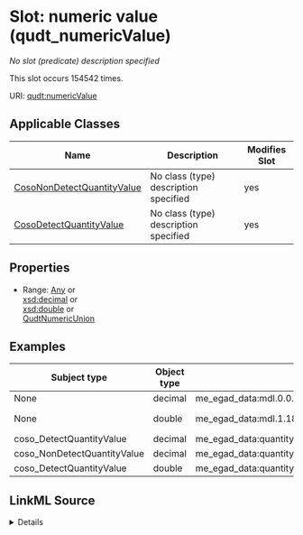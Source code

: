 

# Slot: numeric value (qudt_numericValue)


_No slot (predicate) description specified_






This slot occurs 154542 times.


URI: [qudt:numericValue](http://qudt.org/schema/qudt/numericValue)



<!-- no inheritance hierarchy -->





## Applicable Classes

| Name | Description | Modifies Slot |
| --- | --- | --- |
| [CosoNonDetectQuantityValue](../classes/CosoNonDetectQuantityValue.md) | No class (type) description specified |  yes  |
| [CosoDetectQuantityValue](../classes/CosoDetectQuantityValue.md) | No class (type) description specified |  yes  |







## Properties

* Range: [Any](../classes/Any.md)&nbsp;or&nbsp;<br />[xsd:decimal](http://www.w3.org/2001/XMLSchema#decimal)&nbsp;or&nbsp;<br />[xsd:double](http://www.w3.org/2001/XMLSchema#double)&nbsp;or&nbsp;<br />[QudtNumericUnion](../classes/QudtNumericUnion.md)






## Examples

| Subject type | Object type | Example subject | Example object | Occurrences |
| --- | --- | --- | --- | --- |
| None | decimal | me_egad_data:mdl.0.0.NG/L | 0.0 | 11383 |
| None | double | me_egad_data:mdl.1.18e-06.MG/L | 1.18e-06 | 103 |
| coso_DetectQuantityValue | decimal | me_egad_data:quantityValue.1028303.ELL.20190405.45298906 | 14.0 | 142502 |
| coso_NonDetectQuantityValue | decimal | me_egad_data:quantityValue.1095743.ELL.20190627.2706903 | 16000.0 | 427 |
| coso_DetectQuantityValue | double | me_egad_data:quantityValue.L195312201.AAWH.20191107.375735 | 2.8e-05 | 127 |




## LinkML Source

<details>

```yaml
name: qudt_numericValue
annotations:
  count:
    tag: count
    value: 154542
  decimal:
    tag: decimal
    value: 11383
  double:
    tag: double
    value: 103
description: No slot (predicate) description specified
title: numeric value
examples:
- object:
    example_object: '0.0'
    example_object_type: decimal
    example_predicate: qudt:numericValue
    example_subject: me_egad_data:mdl.0.0.NG/L
    example_subject_type: None
- object:
    example_object: '1.18e-06'
    example_object_type: double
    example_predicate: qudt:numericValue
    example_subject: me_egad_data:mdl.1.18e-06.MG/L
    example_subject_type: None
- object:
    example_object: '14.0'
    example_object_type: decimal
    example_predicate: qudt:numericValue
    example_subject: me_egad_data:quantityValue.1028303.ELL.20190405.45298906
    example_subject_type: coso_DetectQuantityValue
- object:
    example_object: '16000.0'
    example_object_type: decimal
    example_predicate: qudt:numericValue
    example_subject: me_egad_data:quantityValue.1095743.ELL.20190627.2706903
    example_subject_type: coso_NonDetectQuantityValue
- object:
    example_object: '2.8e-05'
    example_object_type: double
    example_predicate: qudt:numericValue
    example_subject: me_egad_data:quantityValue.L195312201.AAWH.20191107.375735
    example_subject_type: coso_DetectQuantityValue
from_schema: sawgraph-kg
source: http://qudt.org/2.1/schema/qudt
rank: 1000
slot_uri: qudt:numericValue
alias: qudt_numericValue
domain_of:
- coso_DetectQuantityValue
- coso_NonDetectQuantityValue
range: Any
any_of:
- range: decimal
- range: double
- range: qudt_NumericUnion

```
</details>